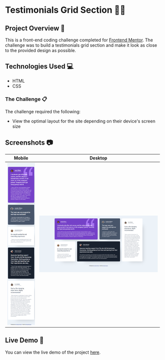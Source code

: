 # Testimonials Grid Section 👨‍💻

## Project Overview 🌟

This is a front-end coding challenge completed for [Frontend Mentor](https://www.frontendmentor.io). The challenge was to build a testimonials grid section and make it look as close to the provided design as possible.

## Technologies Used 💻

- HTML
- CSS

### The Challenge 📋

The challenge required the following:

- View the optimal layout for the site depending on their device's screen size

## Screenshots 📷

| Mobile                                            | Desktop                                            |
| ------------------------------------------------- | -------------------------------------------------- |
| ![](./screenshort/mobile-preview.png)            | ![](./screenshort/desktop-preview.png)              |

## Live Demo 🚀

You can view the live demo of the project [here](https://testimonials-grid-section-009.netlify.app/).